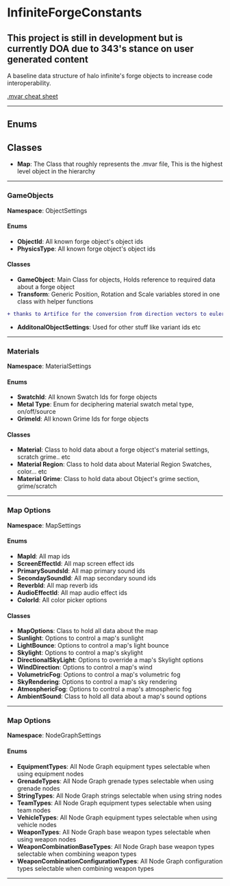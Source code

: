 # InfiniteForgeConstants

## This project is still in development but is currently DOA due to 343's stance on user generated content

A baseline data structure of halo infinite's forge objects to increase code interoperability.

[.mvar cheat sheet](https://gist.github.com/joshf67/7cc15f31e54db7466671d84e4f9b1630)

---

## Enums

## Classes
- **Map**: The Class that roughly represents the .mvar file, This is the highest level object in the hierarchy

---

### GameObjects
**Namespace**: ObjectSettings
#### Enums

- **ObjectId**:  All known forge object's object ids
- **PhysicsType**:  All known forge object's object ids
 
#### Classes
- **GameObject**: Main Class for objects, Holds reference to required data about a forge object
- **Transform**: Generic Position, Rotation and Scale variables stored in one class with helper functions
```diff
+ thanks to Artifice for the conversion from direction vectors to euler angles
```
- **AdditonalObjectSettings**: Used for other stuff like variant ids etc

---

### Materials
**Namespace**: MaterialSettings

#### Enums
- **SwatchId**: All known Swatch Ids for forge objects
- **Metal Type**: Enum for deciphering material swatch metal type, on/off/source
- **GrimeId**: All known Grime Ids for forge objects

#### Classes
- **Material**: Class to hold data about a forge object's material settings, scratch grime.. etc
- **Material Region**: Class to hold data about Material Region Swatches, color... etc
- **Material Grime**: Class to hold data about Object's grime section, grime/scratch

---

### Map Options
**Namespace**: MapSettings

#### Enums

- **MapId**: All map ids
- **ScreenEffectId**: All map screen effect ids
- **PrimarySoundsId**: All map primary sound ids
- **SecondaySoundId**: All map secondary sound ids
- **ReverbId**: All map reverb ids
- **AudioEffectId**: All map audio effect ids
- **ColorId**: All color picker options

#### Classes

- **MapOptions**: Class to hold all data about the map
- **Sunlight**: Options to control a map's sunlight
- **LightBounce**: Options to control a map's light bounce
- **Skylight**: Options to control a map's skylight
- **DirectionalSkyLight**: Options to override a map's Skylight options
- **WindDirection**: Options to control a map's wind
- **VolumetricFog**: Options to control a map's volumetric fog
- **SkyRendering**: Options to control a map's sky rendering
- **AtmosphericFog**: Options to control a map's atmospheric fog
- **AmbientSound**: Class to hold all data about a map's sound options


---


### Map Options
**Namespace**: NodeGraphSettings

#### Enums

- **EquipmentTypes**: All Node Graph equipment types selectable when using equipment nodes
- **GrenadeTypes**: All Node Graph grenade types selectable when using grenade nodes
- **StringTypes**: All Node Graph strings selectable when using string nodes
- **TeamTypes**: All Node Graph equipment types selectable when using team nodes
- **VehicleTypes**: All Node Graph equipment types selectable when using vehicle nodes
- **WeaponTypes**: All Node Graph base weapon types selectable when using weapon nodes
- **WeaponCombinationBaseTypes**: All Node Graph base weapon types selectable when combining weapon types
- **WeaponCombinationConfigurationTypes**: All Node Graph configuration types selectable when combining weapon types


---
